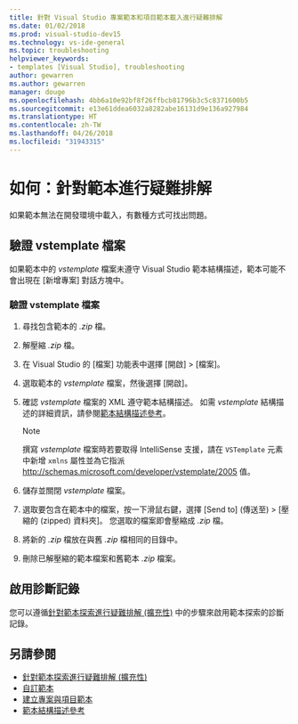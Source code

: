 ```yaml
---
title: 針對 Visual Studio 專案範本和項目範本載入進行疑難排解
ms.date: 01/02/2018
ms.prod: visual-studio-dev15
ms.technology: vs-ide-general
ms.topic: troubleshooting
helpviewer_keywords:
- templates [Visual Studio], troubleshooting
author: gewarren
ms.author: gewarren
manager: douge
ms.openlocfilehash: 4bb6a10e92bf8f26ffbcb81796b3c5c8371600b5
ms.sourcegitcommit: e13e61ddea6032a8282abe16131d9e136a927984
ms.translationtype: HT
ms.contentlocale: zh-TW
ms.lasthandoff: 04/26/2018
ms.locfileid: "31943315"
---
```

# <a name="how-to-troubleshoot-templates"></a>如何：針對範本進行疑難排解

如果範本無法在開發環境中載入，有數種方式可找出問題。

## <a name="validate-the-vstemplate-file"></a>驗證 vstemplate 檔案

如果範本中的 *vstemplate* 檔案未遵守 Visual Studio 範本結構描述，範本可能不會出現在 [新增專案] 對話方塊中。

### <a name="to-validate-the-vstemplate-file"></a>驗證 vstemplate 檔案

1. 尋找包含範本的 *.zip* 檔。

1. 解壓縮 *.zip* 檔。

1. 在 Visual Studio 的 [檔案] 功能表中選擇 [開啟] > [檔案]。

1. 選取範本的 *vstemplate* 檔案，然後選擇 [開啟]。

1. 確認 *vstemplate* 檔案的 XML 遵守範本結構描述。 如需 *vstemplate* 結構描述的詳細資訊，請參閱[範本結構描述參考](../extensibility/visual-studio-template-schema-reference.md)。

    > [!NOTE]
    > 撰寫 *vstemplate* 檔案時若要取得 IntelliSense 支援，請在 `VSTemplate` 元素中新增 `xmlns` 屬性並為它指派 http://schemas.microsoft.com/developer/vstemplate/2005 值。

1. 儲存並關閉 *vstemplate* 檔案。

1. 選取要包含在範本中的檔案，按一下滑鼠右鍵，選擇 [Send to] (傳送至) > [壓縮的 (zipped) 資料夾]。 您選取的檔案即會壓縮成 *.zip* 檔。

1. 將新的 *.zip* 檔放在與舊 *.zip* 檔相同的目錄中。

1. 刪除已解壓縮的範本檔案和舊範本 *.zip* 檔案。

## <a name="enable-diagnostic-logging"></a>啟用診斷記錄

您可以遵循[針對範本探索進行疑難排解 (擴充性)](../extensibility/troubleshooting-template-discovery.md) 中的步驟來啟用範本探索的診斷記錄。

## <a name="see-also"></a>另請參閱

- [針對範本探索進行疑難排解 (擴充性)](../extensibility/troubleshooting-template-discovery.md)
- [自訂範本](../ide/customizing-project-and-item-templates.md)
- [建立專案與項目範本](../ide/creating-project-and-item-templates.md)
- [範本結構描述參考](../extensibility/visual-studio-template-schema-reference.md)